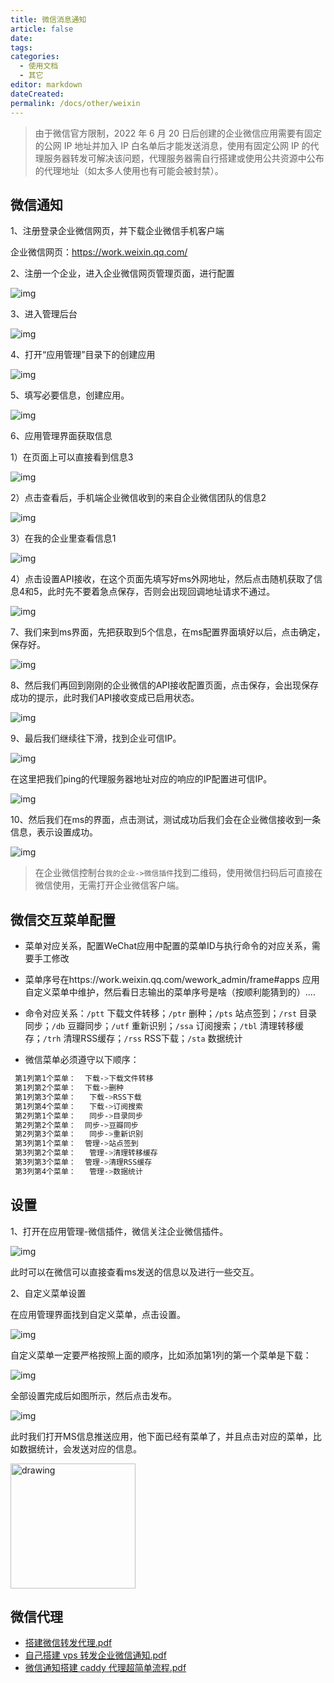 ```yaml
---
title: 微信消息通知
article: false
date: 
tags:
categories: 
  - 使用文档
  - 其它
editor: markdown
dateCreated: 
permalink: /docs/other/weixin
---
```


> 由于微信官方限制，2022 年 6 月 20 日后创建的企业微信应用需要有固定的公网 IP 地址并加入 IP 白名单后才能发送消息，使用有固定公网 IP 的代理服务器转发可解决该问题，代理服务器需自行搭建或使用公共资源中公布的代理地址（如太多人使用也有可能会被封禁）。

## 微信通知

1、注册登录企业微信网页，并下载企业微信手机客户端

企业微信网页：https://work.weixin.qq.com/

2、注册一个企业，进入企业微信网页管理页面，进行配置

![img](./images/0701.png)

3、进入管理后台

![img](./images/0702.png)

4、打开“应用管理”目录下的创建应用

![img](./images/0703.png)

5、填写必要信息，创建应用。

![img](./images/0704.png)

6、应用管理界面获取信息

1）在页面上可以直接看到信息3

![img](./images/0705.png)

2）点击查看后，手机端企业微信收到的来自企业微信团队的信息2

![img](./images/0706.png)

3）在我的企业里查看信息1

![img](./images/0707.png)

4）点击设置API接收，在这个页面先填写好ms外网地址，然后点击随机获取了信息4和5，此时先不要着急点保存，否则会出现回调地址请求不通过。

![img](./images/0708.png)

7、我们来到ms界面，先把获取到5个信息，在ms配置界面填好以后，点击确定，保存好。

![img](./images/0709.png)

8、然后我们再回到刚刚的企业微信的API接收配置页面，点击保存，会出现保存成功的提示，此时我们API接收变成已启用状态。

![img](./images/0710.png)

9、最后我们继续往下滑，找到企业可信IP。

![img](./images/0711.png)

在这里把我们ping的代理服务器地址对应的响应的IP配置进可信IP。

![img](./images/0712.png)

10、然后我们在ms的界面，点击测试，测试成功后我们会在企业微信接收到一条信息，表示设置成功。

![img](./images/0713.png)

> 在企业微信控制台`我的企业->微信插件`找到二维码，使用微信扫码后可直接在微信使用，无需打开企业微信客户端。

## 微信交互菜单配置

- 菜单对应关系，配置WeChat应用中配置的菜单ID与执行命令的对应关系，需要手工修改
- 菜单序号在https://work.weixin.qq.com/wework_admin/frame#apps 应用自定义菜单中维护，然后看日志输出的菜单序号是啥（按顺利能猜到的）....
- 命令对应关系：`/ptt` 下载文件转移；`/ptr` 删种；`/pts` 站点签到；`/rst` 目录同步；`/db` 豆瓣同步；`/utf` 重新识别；`/ssa` 订阅搜索；`/tbl` 清理转移缓存；`/trh` 清理RSS缓存；`/rss` RSS下载；`/sta` 数据统计

- 微信菜单必须遵守以下顺序：
```bash
 第1列第1个菜单：  下载->下载文件转移
 第1列第2个菜单：  下载->删种
 第1列第3个菜单：   下载->RSS下载
 第1列第4个菜单：   下载->订阅搜索
 第2列第1个菜单：   同步->目录同步
 第2列第2个菜单：  同步->豆瓣同步
 第2列第3个菜单：   同步->重新识别
 第3列第1个菜单：  管理->站点签到
 第3列第2个菜单：   管理->清理转移缓存
 第3列第3个菜单：  管理->清理RSS缓存
 第3列第4个菜单：   管理->数据统计
```

## 设置

1、打开在应用管理-微信插件，微信关注企业微信插件。

![img](./images/0714.png)

此时可以在微信可以直接查看ms发送的信息以及进行一些交互。

2、自定义菜单设置

在应用管理界面找到自定义菜单，点击设置。

![img](./images/0715.png)

自定义菜单一定要严格按照上面的顺序，比如添加第1列的第一个菜单是下载：

![img](./images/0716.png)

全部设置完成后如图所示，然后点击发布。

![img](./images/0717.png)

此时我们打开MS信息推送应用，他下面已经有菜单了，并且点击对应的菜单，比如数据统计，会发送对应的信息。

<img src="./images/0718.png" alt="drawing" width="200"/>

## 微信代理

- [搭建微信转发代理.pdf](/files/搭建微信转发代理_.pdf)
- [自己搭建 vps 转发企业微信通知.pdf](/files/自己搭建vps转发企业微信通知.pdf)
- [微信通知搭建 caddy 代理超简单流程.pdf](/files/微信通知搭建caddy代理超简单流程.pdf)
